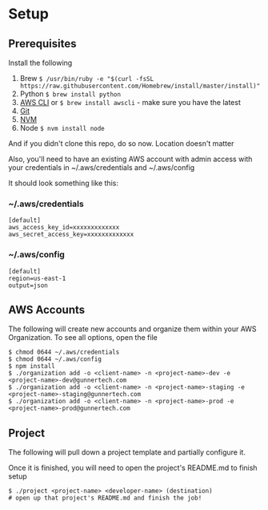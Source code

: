 # Setup

## Prerequisites

Install the following

1. Brew ``$ /usr/bin/ruby -e "$(curl -fsSL https://raw.githubusercontent.com/Homebrew/install/master/install)"``
1. Python ``$ brew install python``
1. [AWS CLI](https://docs.aws.amazon.com/cli/latest/userguide/cli-chap-install.html#install-tool-pip) or ``$ brew install awscli`` - make sure you have the latest
1. [Git](https://git-scm.com/book/en/v2/Getting-Started-Installing-Git)
1. [NVM](https://github.com/creationix/nvm#installation-and-update)
1. Node ``$ nvm install node``

And if you didn't clone this repo, do so now. Location doesn't matter

Also, you'll need to have an existing AWS account with admin access with your credentials in ~/.aws/credentials and ~/.aws/config

It should look something like this:

### ~/.aws/credentials
````
[default]
aws_access_key_id=xxxxxxxxxxxxx
aws_secret_access_key=xxxxxxxxxxxxx
````

### ~/.aws/config
````
[default]
region=us-east-1
output=json
````

## AWS Accounts

The following will create new accounts and organize them within your AWS Organization. To see all options, open the file

````
$ chmod 0644 ~/.aws/credentials
$ chmod 0644 ~/.aws/config
$ npm install
$ ./organization add -o <client-name> -n <project-name>-dev -e <project-name>-dev@gunnertech.com
$ ./organization add -o <client-name> -n <project-name>-staging -e <project-name>-staging@gunnertech.com
$ ./organization add -o <client-name> -n <project-name>-prod -e <project-name>-prod@gunnertech.com
````


## Project 

The following will pull down a project template and partially configure it.

Once it is finished, you will need to open the project's README.md to finish setup

````
$ ./project <project-name> <developer-name> (destination)
# open up that project's README.md and finish the job!
````
